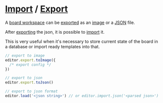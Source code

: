 # [Import](/api/classes/Import.html) / [Export](/api/classes/Export.html)
        
A [board workspace](/api/classes/Board.html) can be [exported](/api/classes/Export.html) as an [image](/api/classes/Export.html#toImage) or a [JSON](https://en.wikipedia.org/wiki/JSON) file.

After [exporting](/api/classes/Export.html#toJson) the json, it is possible to [import](/api/classes/Import.html#json) it.

This is very useful when it's necessary to store current state of the board in a database or import ready templates into that.


```js
// export to image
editor.export.toImage({
  /* export config */
})

// export to json
editor.export.toJson()

// export to json format
editor.load('<json string>') // or editor.import.json('<parsed json>')
```